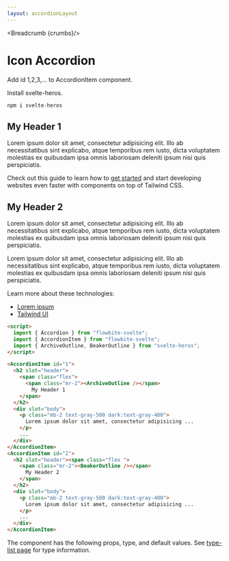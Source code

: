 ```yaml
---
layout: accordionLayout
---
```


<script>
  import Htwo from '../utils/Htwo.svelte'
  import ExampleDiv from '../utils/ExampleDiv.svelte'
  import { AccordionItem, Table, TableDefaultRow, Breadcrumb } from '$lib/index';
  import { ArchiveOutline, BeakerOutline } from "svelte-heros";
  import accordionProps from '../props/AccordionItem.json'
  // Props table
  export let items = accordionProps.props
	let propHeader = ['Name', 'Type', 'Default']
	
	let divClass='w-full relative overflow-x-auto shadow-md sm:rounded-lg py-4'
let theadClass ='text-xs text-gray-700 uppercase bg-gray-50 dark:bg-gray-700 dark:text-white'
  let crumbs = [
    {
      label:'Home',
      href:'/'
    },
    {
      label:'Accordions',
      href:'/accordions/'
    },
    {
      label:'Icon accordion',
      href:'/accordions/icon-accordion'
    }
  ]
</script>

<Breadcrumb {crumbs}/>

<h1 class="text-3xl w-full dark:text-white py-8">Icon Accordion</h1>

<Htwo label="Examples" />

<p class="dark:text-white w-full py-4">Add id 1,2,3,... to AccordionItem component.</p> 
<p class="dark:text-white w-full py-4">Install svelte-heros.</p>

```sh
npm i svelte-heros
```

<Htwo label="Examples" />

<ExampleDiv>
  <AccordionItem id="1">
    <h2 slot="header" class="text-base p-0 m-0">
      <span class="flex"
        ><span class="mr-2"><ArchiveOutline /></span> My Header 1</span
      >
    </h2>
    <div slot="body">
      <p class="mb-2 text-gray-500 dark:text-gray-400">
        Lorem ipsum dolor sit amet, consectetur adipisicing elit. Illo ab
        necessitatibus sint explicabo, atque temporibus rem iusto, dicta
        voluptatem molestias ex quibusdam ipsa omnis laboriosam deleniti ipsum
        nisi quis perspiciatis.
      </p>
      <p class="text-gray-500 dark:text-gray-400">
        Check out this guide to learn how to <a
          href="/"
          target="_blank"
          class="text-blue-600 dark:text-blue-500 hover:underline"
          >get started</a
        > and start developing websites even faster with components on top of Tailwind
        CSS.
      </p>
    </div>
  </AccordionItem>
  <AccordionItem id="2">
    <h2 slot="header" class="text-base m-0 p-0"><span class="flex "
        ><span class="mr-2"><BeakerOutline /></span> My Header 2</span
      ></h2>
    <div slot="body">
      <p class="mb-2 text-gray-500 dark:text-gray-400">
        Lorem ipsum dolor sit amet, consectetur adipisicing elit. Illo ab
        necessitatibus sint explicabo, atque temporibus rem iusto, dicta
        voluptatem molestias ex quibusdam ipsa omnis laboriosam deleniti ipsum
        nisi quis perspiciatis.
      </p>
      <p class="mb-2 text-gray-500 dark:text-gray-400">
        Lorem ipsum dolor sit amet, consectetur adipisicing elit. Illo ab
        necessitatibus sint explicabo, atque temporibus rem iusto, dicta
        voluptatem molestias ex quibusdam ipsa omnis laboriosam deleniti ipsum
        nisi quis perspiciatis.
      </p>
      <p class="mb-2 text-gray-500 dark:text-gray-400">
        Learn more about these technologies:
      </p>
      <ul class="list-disc pl-5 dark:text-gray-400 text-gray-500">
        <li>
          <a
            href="/"
            target="_blank"
            class="text-blue-600 dark:text-blue-500 hover:underline"
            >Lorem ipsum</a
          >
        </li>
        <li>
          <a
            href="https://tailwindui.com/"
            rel="nofollow"
            target="_blank"
            class="text-blue-600 dark:text-blue-500 hover:underline"
            >Tailwind UI</a
          >
        </li>
      </ul>
    </div>
  </AccordionItem>
</ExampleDiv>


```html
<script>
  import { Accordion } from "flowbite-svelte";
  import { AccordionItem } from "flowbite-svelte";
  import { ArchiveOutline, BeakerOutline } from "svelte-heros";
</script>

<AccordionItem id="1">
  <h2 slot="header">
    <span class="flex">
      <span class="mr-2"><ArchiveOutline /></span> 
        My Header 1
    </span>
  </h2>
  <div slot="body">
    <p class="mb-2 text-gray-500 dark:text-gray-400">
      Lorem ipsum dolor sit amet, consectetur adipisicing ...
    </p>
    ...
  </div>
</AccordionItem>
<AccordionItem id="2">
  <h2 slot="header"><span class="flex ">
    <span class="mr-2"><BeakerOutline /></span> 
      My Header 2
    </span>
  </h2>
  <div slot="body">
    <p class="mb-2 text-gray-500 dark:text-gray-400">
      Lorem ipsum dolor sit amet, consectetur adipisicing ...
    </p>
    ...
  </div>
</AccordionItem>
```

<Htwo label="Props" />

<p>The component has the following props, type, and default values. See <a href="/type-list">type-list page</a> for type information.</p>

<Table header={propHeader} {divClass} {theadClass}>
  <TableDefaultRow {items} rowState='hover' />
</Table>

